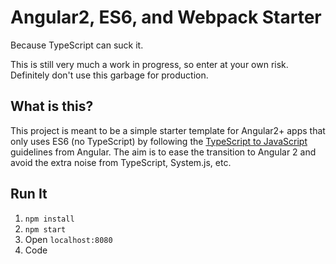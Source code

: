 # Angular2, ES6, and Webpack Starter

Because TypeScript can suck it.

This is still very much a work in progress, so enter at your own risk. Definitely don't use this garbage for production.

## What is this?

This project is meant to be a simple starter template for Angular2+ apps that only uses ES6 (no TypeScript) by following the [TypeScript to JavaScript](https://angular.io/docs/ts/latest/cookbook/ts-to-js.html) guidelines from Angular. The aim is to ease the transition to Angular 2 and avoid the extra noise from TypeScript, System.js, etc.


## Run It
1. `npm install`
2. `npm start`
3. Open `localhost:8080`
4. Code